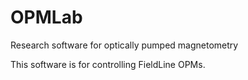 # OPMLab
Research software for optically pumped magnetometry

This software is for controlling FieldLine OPMs.
